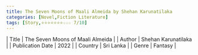 ```yaml
---
title: The Seven Moons of Maali Almeida by Shehan Karunatilaka
categories: [Novel,Fiction Literature]
tags: [Story,⭐⭐⭐⭐⭐⭐⭐☆☆☆ 7/10]
---     
```

| Title | The Seven Moons of Maali Almeida  |
| Author |  Shehan Karunatilaka  |
| Publication Date | 2022   |
| Country | Sri Lanka |
| Genre | Fantasy  |
        